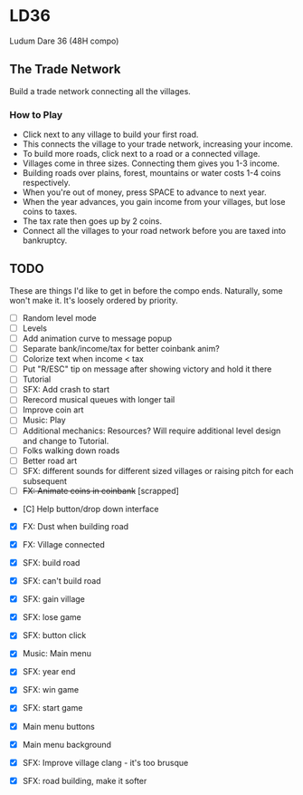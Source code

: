 # LD36
Ludum Dare 36 (48H compo)

## The Trade Network
Build a trade network connecting all the villages.

### How to Play

- Click next to any village to build your first road.
- This connects the village to your trade network, increasing your income.
- To build more roads, click next to a road or a connected village.
- Villages come in three sizes. Connecting them gives you 1-3 income.
- Building roads over plains, forest, mountains or water costs 1-4 coins respectively.
- When you're out of money, press SPACE to advance to next year.
- When the year advances, you gain income from your villages, but lose coins to taxes.
- The tax rate then goes up by 2 coins.
- Connect all the villages to your road network before you are taxed into bankruptcy.

## TODO

These are things I'd like to get in before the compo ends. Naturally, some won't make it. 
It's loosely ordered by priority.

- [ ] Random level mode
- [ ] Levels
- [ ] Add animation curve to message popup
- [ ] Separate bank/income/tax for better coinbank anim?
- [ ] Colorize text when income < tax
- [ ] Put "R/ESC" tip on message after showing victory and hold it there
- [ ] Tutorial
- [ ] SFX: Add crash to start
- [ ] Rerecord musical queues with longer tail
- [ ] Improve coin art
- [ ] Music: Play
- [ ] Additional mechanics: Resources? Will require additional level design and change to Tutorial.
- [ ] Folks walking down roads
- [ ] Better road art
- [ ] SFX: different sounds for different sized villages or raising pitch for each subsequent
- [ ] ~~FX: Animate coins in coinbank~~ [scrapped]
- [C] Help button/drop down interface
- [X] FX: Dust when building road
- [X] FX: Village connected
- [X] SFX: build road
- [X] SFX: can't build road
- [X] SFX: gain village
- [X] SFX: lose game
- [X] SFX: button click
- [X] Music: Main menu
- [X] SFX: year end
- [X] SFX: win game
- [X] SFX: start game
- [X] Main menu buttons
- [X] Main menu background
- [X] SFX: Improve village clang - it's too brusque
- [X] SFX: road building, make it softer


